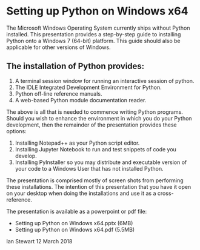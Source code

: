 # Setting up Python on Windows x64

The Microsoft Windows Operating System currently ships without Python installed. 
This presentation provides a step-by-step guide to installing Python onto a 
Windows 7 (64-bit) platform. This guide should also be applicable for other 
versions of Windows.

## The installation of Python provides: 

1. A terminal session window for running an interactive session of python.
2. The IDLE Integrated Development Environment for Python.
3. Python off-line reference manuals.
4. A web-based Python module documentation reader.

The above is all that is needed to commence writing Python programs. Should 
you wish to enhance the environment in which you do your Python 
development, then the remainder of the presentation provides these options:

1. Installing Notepad++ as your Python script editor.
2. Installing Jupyter Notebook to run and test snippets of code you develop.
3. Installing PyInstaller so you may distribute and executable version of your 
code to a Windows User that has not installed Python.

The presentation is comprised mostly of screen shots from performing these 
installations. The intention of this presentation that you have it open on your 
desktop when doing the installations and use it as a cross-reference.

The presentation is available as a powerpoint or pdf file:
* Setting up Python on Windows x64.pptx (6MB)
* Setting up Python on Windows x64.pdf (5.5MB)

Ian Stewart
12 March 2018








